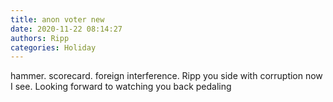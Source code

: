 ```yaml
---
title: anon voter new
date: 2020-11-22 08:14:27
authors: Ripp
categories: Holiday
---
```


 hammer. scorecard. foreign interference.
Ripp you side with corruption now I see.
Looking forward to watching you back pedaling
